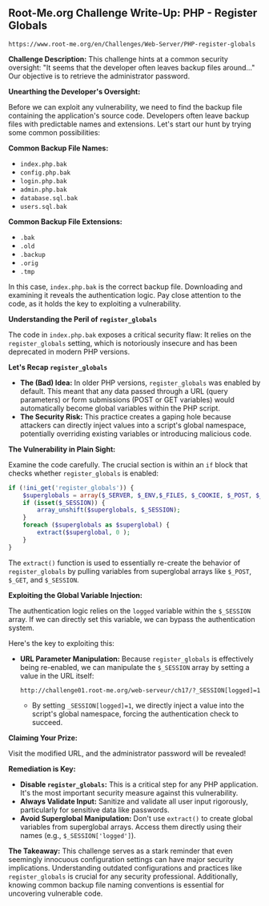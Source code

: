 ## Root-Me.org Challenge Write-Up: PHP - Register Globals
`https://www.root-me.org/en/Challenges/Web-Server/PHP-register-globals`

**Challenge Description:** This challenge hints at a common security oversight: "It seems that the developer often leaves backup files around..." Our objective is to retrieve the administrator password.

**Unearthing the Developer's Oversight:**

Before we can exploit any vulnerability, we need to find the backup file containing the application's source code. Developers often leave backup files with predictable names and extensions. Let's start our hunt by trying some common possibilities:

**Common Backup File Names:**

- `index.php.bak`
- `config.php.bak`
- `login.php.bak`
- `admin.php.bak`
- `database.sql.bak`
- `users.sql.bak`

**Common Backup File Extensions:**

- `.bak`
- `.old`
- `.backup`
- `.orig`
- `.tmp` 

In this case, `index.php.bak` is the correct backup file. Downloading and examining it reveals the authentication logic. Pay close attention to the code, as it holds the key to exploiting a vulnerability. 

**Understanding the Peril of `register_globals`**

The code in `index.php.bak` exposes a critical security flaw: It relies on the `register_globals` setting, which is notoriously insecure and has been deprecated in modern PHP versions. 

**Let's Recap `register_globals`**

- **The (Bad) Idea:** In older PHP versions, `register_globals` was enabled by default. This meant that any data passed through a URL (query parameters) or form submissions (POST or GET variables) would automatically become global variables within the PHP script. 
- **The Security Risk:**  This practice creates a gaping hole because attackers can directly inject values into a script's global namespace, potentially overriding existing variables or introducing malicious code.

**The Vulnerability in Plain Sight:**

Examine the code carefully. The crucial section is within an `if` block that checks whether `register_globals` is enabled:

```php
if (!ini_get('register_globals')) {
    $superglobals = array($_SERVER, $_ENV,$_FILES, $_COOKIE, $_POST, $_GET);
    if (isset($_SESSION)) {
        array_unshift($superglobals, $_SESSION);
    }
    foreach ($superglobals as $superglobal) {
        extract($superglobal, 0 );
    }
}
```

The `extract()` function is used to essentially re-create the behavior of `register_globals` by pulling variables from superglobal arrays like `$_POST`, `$_GET`, and `$_SESSION`. 

**Exploiting the Global Variable Injection:**

The authentication logic relies on the `logged` variable within the `$_SESSION` array.  If we can directly set this variable, we can bypass the authentication system.  

Here's the key to exploiting this:

- **URL Parameter Manipulation:**  Because `register_globals` is effectively being re-enabled, we can manipulate the `$_SESSION` array by setting a value in the URL itself:

   ```
   http://challenge01.root-me.org/web-serveur/ch17/?_SESSION[logged]=1
   ```

   - By setting `_SESSION[logged]=1`, we directly inject a value into the script's global namespace, forcing the authentication check to succeed.

**Claiming Your Prize:**

Visit the modified URL, and the administrator password will be revealed!

**Remediation is Key:**

- **Disable `register_globals`:** This is a critical step for any PHP application. It's the most important security measure against this vulnerability. 
- **Always Validate Input:**  Sanitize and validate all user input rigorously, particularly for sensitive data like passwords.
- **Avoid Superglobal Manipulation:**  Don't use `extract()` to create global variables from superglobal arrays. Access them directly using their names (e.g., `$_SESSION['logged']`).

**The Takeaway:** This challenge serves as a stark reminder that even seemingly innocuous configuration settings can have major security implications.  Understanding outdated configurations and practices like `register_globals` is crucial for any security professional. Additionally, knowing common backup file naming conventions is essential for uncovering vulnerable code. 
